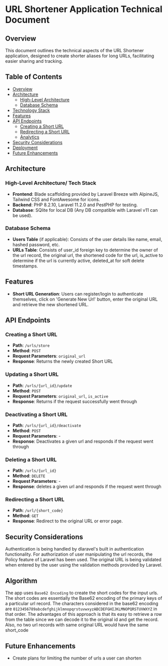 # URL Shortener Application Technical Document

## Overview

This document outlines the technical aspects of the URL Shortener application, designed to create shorter aliases for long URLs, facilitating easier sharing and tracking.

## Table of Contents

- [Overview](#overview)
- [Architecture](#architecture)
  - [High-Level Architecture](#high-level-architecture)
  - [Database Schema](#database-schema)
- [Technology Stack](#technology-stack)
- [Features](#features)
- [API Endpoints](#api-endpoints)
  - [Creating a Short URL](#creating-a-short-url)
  - [Redirecting a Short URL](#redirecting-a-short-url)
  - [Analytics](#analytics)
- [Security Considerations](#security-considerations)
- [Deployment](#deployment)
- [Future Enhancements](#future-enhancements)

## Architecture

### High-Level Architecture/ Tech Stack

- **Frontend**: Blade scaffolding provided by Laravel Breeze with AlpineJS, Tailwind CSS and FontAwesome for icons.
- **Backend**: PHP 8.2.10, Laravel 11.2.0 and PestPHP for testing.
- **Database**: SQlite for local DB (Any DB compatible with Laravel v11 can be used).

### Database Schema

- **Users Table** (if applicable): Consists of the user details like name, email, hashed password, etc.
- **URLs Table**: Consists of user_id foreign key to determine the owner of the url record, the original url, the shortened code for the url, is_active to determine if the url is currently active, deleted_at for soft delete timestamps.

## Features

- **Short URL Generation**: Users can register/login to authenticate themselves, click on 'Generate New Url' button, enter the original URL and retrieve the new shortened URL.

## API Endpoints

### Creating a Short URL

- **Path**: `/urls/store`
- **Method**: `POST`
- **Request Parameters**: `original_url`
- **Response**: Returns the newly created Short URL

### Updating a Short URL

- **Path**: `/urls/{url_id}/update`
- **Method**: `POST`
- **Request Parameters**: `original_url`, `is_active`
- **Response**: Returns if the request successfully went through

### Deactivating a Short URL

- **Path**: `/urls/{url_id}/deactivate`
- **Method**: `POST`
- **Request Parameters**: -
- **Response**: Deactivates a given url and responds if the request went through

### Deleting a Short URL

- **Path**: `/urls/{url_id}`
- **Method**: `DELETE`
- **Request Parameters**: -
- **Response**: deletes a given url and responds if the request went through

### Redirecting a Short URL

- **Path**: `/url/{short_code}`
- **Method**: `GET`
- **Response**: Redirect to the original URL or error page.

## Security Considerations

Authentication is being handled by dlaravel's built in authentication functionality. For authorization of user manipulating the url records, the Policy feature of Laravel has been used. The original URL is being validated when entered by the user using the validation methods provided by Laravel.

## Algorithm

The app uses `Base62 Encoding` to create the short codes for the input urls. The short codes are essentially the Base62 encoding of the primary keys of a particular url record. The characters considered in the base62 encoding are `0123456789abcdefghijklmnopqrstuvwxyzABCDEFGHIJKLMNOPQRSTUVWXYZ` in that order. The advantages of this approach is that its easy to retrieve a row from the table since we can decode it to the original id and get the record. Also, no two url records with same original URL would have the same short_code

## Future Enhancements

- Create plans for limiting the number of urls a user can shorten
